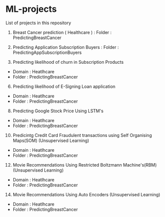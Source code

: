 # ML-projects

List of projects in this repository

1) Breast Cancer prediction ( Healthcare ) : Folder : PredictingBreastCancer

2) Predicting Application Subscription Buyers : Folder : PredictingAppSubscriptionBuyers

3) Predicting likelihood of churn in Subscription Products
- Domain : Heatlhcare
- Folder : PredictingBreastCancer


6) Predicting likelihood of E-Signing Loan application
- Domain : Heatlhcare
- Folder : PredictingBreastCancer

8) Predicting Google Stock Price Using LSTM's
- Domain : Heatlhcare
- Folder : PredictingBreastCancer

10) Predicintg Credit Card Fraudulent transactions using Self Organising Maps(SOM) (Unsupervised Learning)
- Domain : Heatlhcare
- Folder : PredictingBreastCancer

12) Movie Recommendations Using Restricted Boltzmann Machine's(RBM) (Unsupervised Learning)
- Domain : Heatlhcare
- Folder : PredictingBreastCancer

14) Movie Recommendations Using Auto Encoders (Unsupervised Learning)
- Domain : Heatlhcare
- Folder : PredictingBreastCancer

